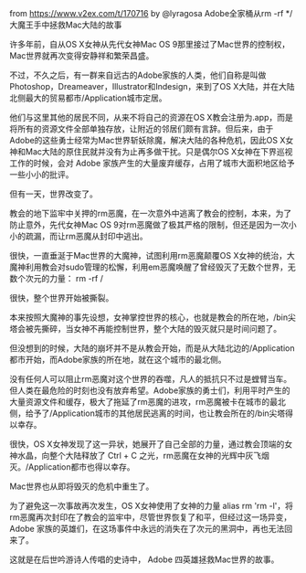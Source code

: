 from https://www.v2ex.com/t/170716 by @lyragosa
Adobe全家桶从rm -rf */大魔王手中拯救Mac大陆的故事

许多年前，自从OS X女神从先代女神Mac OS 9那里接过了Mac世界的控制权，Mac世界就再次变得安静祥和繁荣昌盛。 

不过，不久之后，有一群来自远古的Adobe家族的人类，他们自称是叫做Photoshop，Dreameaver，Illustrator和Indesign，来到了OS X大陆，并在大陆北侧最大的贸易都市/Application城市定居。 

他们与这里其他的居民不同，从来不将自己的资源在OS X教会注册为.app，而是将所有的资源文件全部单独存放，让附近的邻居们颇有言辞。但后来，由于Adobe的这些勇士经常为Mac世界斩妖除魔，解决大陆的各种危机，因此OS X女神和Mac大陆的原住民就并没有为止再多做干扰。只是偶尔OS X女神在下界巡视工作的时候，会对 Adobe 家族产生的大量废弃缓存，占用了城市大面积地区给予一些小小的批评。 

但有一天，世界改变了。 

教会的地下监牢中关押的rm恶魔，在一次意外中逃离了教会的控制，本来，为了防止意外，先代女神Mac OS 9对rm恶魔做了极其严格的限制，但还是因为一次小小的疏漏，而让rm恶魔从封印中逃出。 

很快，一直垂涎于Mac世界的大魔神，试图利用rm恶魔颠覆OS X女神的统治，大魔神利用教会对sudo管理的松懈，利用em恶魔唤醒了曾经毁灭了无数个世界，无数个次元的力量： rm -rf / 

很快，整个世界开始被撕裂。 

本来按照大魔神的事先设想，女神掌控世界的核心，也就是教会的所在地，/bin尖塔会被先撕碎，当女神不再能控制世界，整个大陆的毁灭就只是时间问题了。 

但没想到的时候，大陆的崩坏并不是从教会开始，而是从大陆北边的/Application都市开始，而Adobe家族的所在地，就在这个城市的最北侧。 

没有任何人可以阻止rm恶魔对这个世界的吞噬，凡人的抵抗只不过是螳臂当车。但人类在最危险的时刻也没有放弃希望。Adobe家族的勇士们，利用平时产生的大量资源文件和缓存，极大了拖延了rm恶魔的进攻，rm恶魔被卡在城市的最北侧，给予了/Application城市的其他居民逃离的时间，也让教会所在的/bin尖塔得以幸存。 

很快，OS X女神发现了这一异状，她展开了自己全部的力量，通过教会顶端的女神水晶，向整个大陆释放了 Ctrl + C 之光，rm恶魔在女神的光辉中灰飞烟灭。/Application都市也得以幸存。 

Mac世界也从即将毁灭的危机中重生了。 

为了避免这一次事故再次发生，OS X女神使用了女神的力量 alias rm 'rm -l'，将rm恶魔再次封印在了教会的监牢中，尽管世界恢复了和平，但经过这一场异变，Adobe 家族的英雄们，在这场事件中永远的消失在了次元的黑洞中，再也无法回来了。 

这就是在后世吟游诗人传唱的史诗中， Adobe 四英雄拯救Mac世界的故事。
